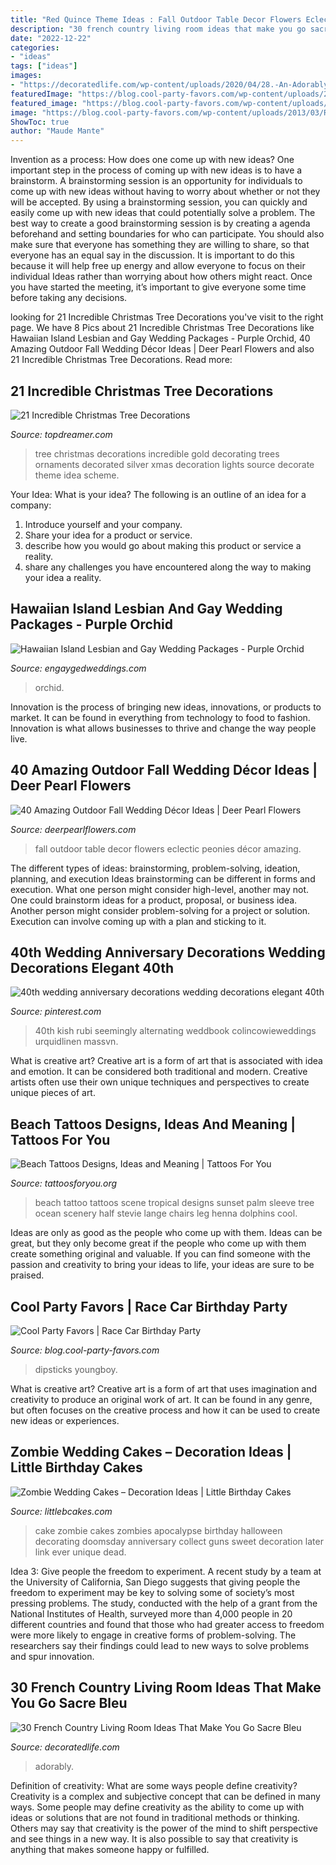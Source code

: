 ```yaml
---
title: "Red Quince Theme Ideas : Fall Outdoor Table Decor Flowers Eclectic Peonies Décor Amazing"
description: "30 french country living room ideas that make you go sacre bleu"
date: "2022-12-22"
categories:
- "ideas"
tags: ["ideas"]
images:
- "https://decoratedlife.com/wp-content/uploads/2020/04/28.-An-Adorably-Red-and-White-Living-Room.jpg"
featuredImage: "https://blog.cool-party-favors.com/wp-content/uploads/2013/03/Race-Car-Party-Food.jpg"
featured_image: "https://blog.cool-party-favors.com/wp-content/uploads/2013/03/Race-Car-Party-Food.jpg"
image: "https://blog.cool-party-favors.com/wp-content/uploads/2013/03/Race-Car-Party-Food.jpg"
ShowToc: true
author: "Maude Mante"
---
```



Invention as a process: How does one come up with new ideas?
One important step in the process of coming up with new ideas is to have a brainstorm. A brainstorming session is an opportunity for individuals to come up with new ideas without having to worry about whether or not they will be accepted. By using a brainstorming session, you can quickly and easily come up with new ideas that could potentially solve a problem. 
The best way to create a good brainstorming session is by creating a agenda beforehand and setting boundaries for who can participate. You should also make sure that everyone has something they are willing to share, so that everyone has an equal say in the discussion. It is important to do this because it will help free up energy and allow everyone to focus on their individual Ideas rather than worrying about how others might react. Once you have started the meeting, it’s important to give everyone some time before taking any decisions.

	

		
looking for 21 Incredible Christmas Tree Decorations you've visit to the right page. We have 8 Pics about 21 Incredible Christmas Tree Decorations like Hawaiian Island Lesbian and Gay Wedding Packages - Purple Orchid, 40 Amazing Outdoor Fall Wedding Décor Ideas | Deer Pearl Flowers and also 21 Incredible Christmas Tree Decorations. Read more:
		
    
## 21 Incredible Christmas Tree Decorations

<img loading=lazy src="http://www.topdreamer.com/wp-content/uploads/2013/12/christmas-tree-decorations-2013-2014.jpg" onerror="this.onerror=null;this.src='https://tse3.mm.bing.net/th?id=OIP.cJQbu9dOYMWHyo-L4BC1oQHaJ4&amp;pid=15.1';" alt="21 Incredible Christmas Tree Decorations">

_Source: topdreamer.com_

>tree christmas decorations incredible gold decorating trees ornaments decorated silver xmas decoration lights source decorate theme idea scheme. 

	

Your Idea: What is your idea?
The following is an outline of an idea for a company:
1. Introduce yourself and your company.
2. Share your idea for a product or service.
3. describe how you would go about making this product or service a reality.
4. share any challenges you have encountered along the way to making your idea a reality.

    
## Hawaiian Island Lesbian And Gay Wedding Packages - Purple Orchid

<img loading=lazy src="https://www.engaygedweddings.com/images-lgbt-weddings/hawaii-lgbt-weddings/purple-orchid-weddings/670-purple-orchid-weddings-purple-chair-decor.jpg" onerror="this.onerror=null;this.src='https://tse4.mm.bing.net/th?id=OIP.uYV1dN8dNdKFPJgTbn2EEQHaLF&amp;pid=15.1';" alt="Hawaiian Island Lesbian and Gay Wedding Packages - Purple Orchid">

_Source: engaygedweddings.com_

>orchid. 

	

Innovation is the process of bringing new ideas, innovations, or products to market. It can be found in everything from technology to food to fashion. Innovation is what allows businesses to thrive and change the way people live.

    
## 40 Amazing Outdoor Fall Wedding Décor Ideas | Deer Pearl Flowers

<img loading=lazy src="http://www.deerpearlflowers.com/wp-content/uploads/2015/10/eclectic-table-is-set-with-a-peonies-prickly-pineapples-proteas-clematis-and-scabiosas.jpg" onerror="this.onerror=null;this.src='https://tse1.mm.bing.net/th?id=OIP.6g_lrZMb_ZxmCqZHQCdLzgHaLH&amp;pid=15.1';" alt="40 Amazing Outdoor Fall Wedding Décor Ideas | Deer Pearl Flowers">

_Source: deerpearlflowers.com_

>fall outdoor table decor flowers eclectic peonies décor amazing. 

	

The different types of ideas: brainstorming, problem-solving, ideation, planning, and execution
Ideas brainstorming can be different in forms and execution. What one person might consider high-level, another may not. One could brainstorm ideas for a product, proposal, or business idea. Another person might consider problem-solving for a project or solution. Execution can involve coming up with a plan and sticking to it.

    
## 40th Wedding Anniversary Decorations Wedding Decorations Elegant 40th

<img loading=lazy src="https://i.pinimg.com/736x/b4/20/74/b420743d9a4ab2ec86592d82cfaf78c9.jpg" onerror="this.onerror=null;this.src='https://tse4.mm.bing.net/th?id=OIP.5ZJAnhMGGaoPMsXJLrtgeQHaKT&amp;pid=15.1';" alt="40th wedding anniversary decorations wedding decorations elegant 40th">

_Source: pinterest.com_

>40th kish rubi seemingly alternating weddbook colincowieweddings urquidlinen massvn. 

	

What is creative art?
Creative art is a form of art that is associated with idea and emotion. It can be considered both traditional and modern. Creative artists often use their own unique techniques and perspectives to create unique pieces of art.

    
## Beach Tattoos Designs, Ideas And Meaning | Tattoos For You

<img loading=lazy src="https://www.tattoosforyou.org/wp-content/uploads/2016/05/Beach-Tattoo.jpg" onerror="this.onerror=null;this.src='https://tse2.mm.bing.net/th?id=OIP.s7TC-xppPvAe54Dv2gd_mgHaMr&amp;pid=15.1';" alt="Beach Tattoos Designs, Ideas and Meaning | Tattoos For You">

_Source: tattoosforyou.org_

>beach tattoo tattoos scene tropical designs sunset palm sleeve tree ocean scenery half stevie lange chairs leg henna dolphins cool. 

	

Ideas are only as good as the people who come up with them.
Ideas can be great, but they only become great if the people who come up with them create something original and valuable. If you can find someone with the passion and creativity to bring your ideas to life, your ideas are sure to be praised.

    
## Cool Party Favors | Race Car Birthday Party

<img loading=lazy src="https://blog.cool-party-favors.com/wp-content/uploads/2013/03/Race-Car-Party-Food.jpg" onerror="this.onerror=null;this.src='https://tse4.mm.bing.net/th?id=OIP.VghDM_7oX1EKCGUkp0kHnQHaE6&amp;pid=15.1';" alt="Cool Party Favors | Race Car Birthday Party">

_Source: blog.cool-party-favors.com_

>dipsticks youngboy. 

	

What is creative art?
Creative art is a form of art that uses imagination and creativity to produce an original work of art. It can be found in any genre, but often focuses on the creative process and how it can be used to create new ideas or experiences.

    
## Zombie Wedding Cakes – Decoration Ideas | Little Birthday Cakes

<img loading=lazy src="http://www.littlebcakes.com/wp-content/uploads/2014/05/Zombie-Wedding-Cake-Pictures.jpg" onerror="this.onerror=null;this.src='https://tse3.mm.bing.net/th?id=OIP.CVeafeXd66EFrYA4y4piSwHaLH&amp;pid=15.1';" alt="Zombie Wedding Cakes – Decoration Ideas | Little Birthday Cakes">

_Source: littlebcakes.com_

>cake zombie cakes zombies apocalypse birthday halloween decorating doomsday anniversary collect guns sweet decoration later link ever unique dead. 

	

Idea 3: Give people the freedom to experiment.
A recent study by a team at the University of California, San Diego suggests that giving people the freedom to experiment may be key to solving some of society’s most pressing problems. The study, conducted with the help of a grant from the National Institutes of Health, surveyed more than 4,000 people in 20 different countries and found that those who had greater access to freedom were more likely to engage in creative forms of problem-solving. The researchers say their findings could lead to new ways to solve problems and spur innovation.

    
## 30 French Country Living Room Ideas That Make You Go Sacre Bleu

<img loading=lazy src="https://decoratedlife.com/wp-content/uploads/2020/04/28.-An-Adorably-Red-and-White-Living-Room.jpg" onerror="this.onerror=null;this.src='https://tse3.mm.bing.net/th?id=OIP.b_ZLHDcgq5hbubPfhHllEQHaLH&amp;pid=15.1';" alt="30 French Country Living Room Ideas That Make You Go Sacre Bleu">

_Source: decoratedlife.com_

>adorably. 

	

Definition of creativity: What are some ways people define creativity?
Creativity is a complex and subjective concept that can be defined in many ways. Some people may define creativity as the ability to come up with ideas or solutions that are not found in traditional methods or thinking. Others may say that creativity is the power of the mind to shift perspective and see things in a new way. It is also possible to say that creativity is anything that makes someone happy or fulfilled.

